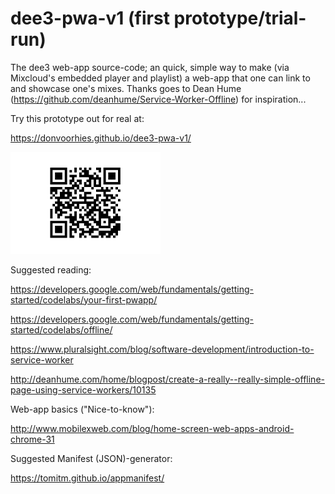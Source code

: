 # dee3-pwa-v1 (first prototype/trial-run)
The dee3 web-app source-code; an quick, simple way to make (via Mixcloud's embedded player and playlist) a web-app that one can link to and showcase one's mixes.
Thanks goes to Dean Hume (https://github.com/deanhume/Service-Worker-Offline) for inspiration...

Try this prototype out for real at:

https://donvoorhies.github.io/dee3-pwa-v1/

<img src="chart.png" style="width:240px;height:auto;" alt="QR-code">

Suggested reading:

https://developers.google.com/web/fundamentals/getting-started/codelabs/your-first-pwapp/

https://developers.google.com/web/fundamentals/getting-started/codelabs/offline/

https://www.pluralsight.com/blog/software-development/introduction-to-service-worker

http://deanhume.com/home/blogpost/create-a-really--really-simple-offline-page-using-service-workers/10135

Web-app basics ("Nice-to-know"):

http://www.mobilexweb.com/blog/home-screen-web-apps-android-chrome-31

Suggested Manifest (JSON)-generator:

https://tomitm.github.io/appmanifest/ 
